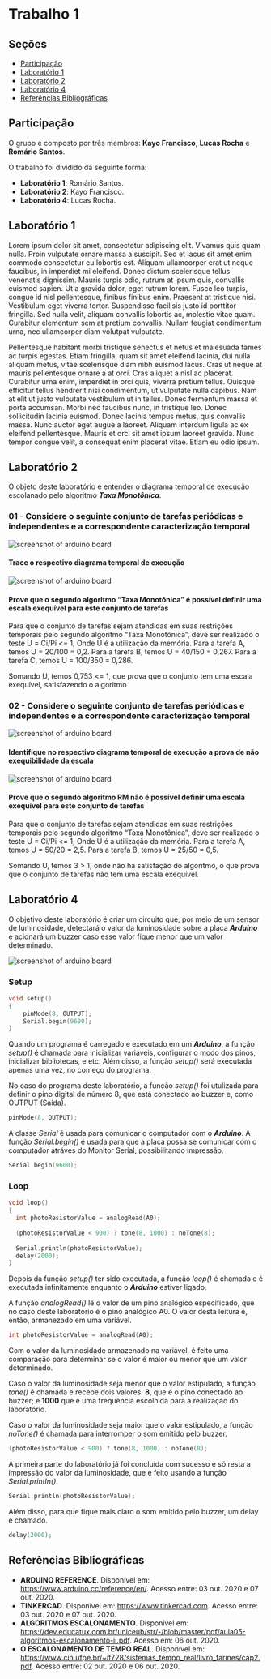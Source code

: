 # Trabalho 1

## Seções

- [Participação](#participação)
- [Laboratório 1](#laboratório-1)
- [Laboratório 2](#laboratório-2)
- [Laboratório 4](#laboratório-4)
- [Referências Bibliográficas](#referências-bibliográficas)

## Participação

O grupo é composto por três membros: **Kayo Francisco**, **Lucas Rocha** e **Romário Santos**.

O trabalho foi dividido da seguinte forma:

- **Laboratório 1**: Romário Santos.
- **Laboratório 2**: Kayo Francisco.
- **Laboratório 4**: Lucas Rocha.

## Laboratório 1

Lorem ipsum dolor sit amet, consectetur adipiscing elit. Vivamus quis quam nulla. Proin vulputate ornare massa a suscipit. Sed et lacus sit amet enim commodo consectetur eu lobortis est. Aliquam ullamcorper erat ut neque faucibus, in imperdiet mi eleifend. Donec dictum scelerisque tellus venenatis dignissim. Mauris turpis odio, rutrum at ipsum quis, convallis euismod sapien. Ut a gravida dolor, eget rutrum lorem. Fusce leo turpis, congue id nisl pellentesque, finibus finibus enim. Praesent at tristique nisi. Vestibulum eget viverra tortor. Suspendisse facilisis justo id porttitor fringilla. Sed nulla velit, aliquam convallis lobortis ac, molestie vitae quam. Curabitur elementum sem at pretium convallis. Nullam feugiat condimentum urna, nec ullamcorper diam volutpat vulputate.

Pellentesque habitant morbi tristique senectus et netus et malesuada fames ac turpis egestas. Etiam fringilla, quam sit amet eleifend lacinia, dui nulla aliquam metus, vitae scelerisque diam nibh euismod lacus. Cras ut neque at mauris pellentesque ornare a at orci. Cras aliquet a nisl ac placerat. Curabitur urna enim, imperdiet in orci quis, viverra pretium tellus. Quisque efficitur tellus hendrerit nisi condimentum, ut vulputate nulla dapibus. Nam at elit ut justo vulputate vestibulum ut in tellus. Donec fermentum massa et porta accumsan. Morbi nec faucibus nunc, in tristique leo. Donec sollicitudin lacinia euismod. Donec lacinia tempus metus, quis convallis massa. Nunc auctor eget augue a laoreet. Aliquam interdum ligula ac ex eleifend pellentesque. Mauris et orci sit amet ipsum laoreet gravida. Nunc tempor congue velit, a consequat enim placerat vitae. Etiam eu odio ipsum.

## Laboratório 2

O objeto deste laboratório é entender o diagrama temporal de execução escolanado pelo algoritmo ***Taxa Monotônica***.

### 01 - Considere o seguinte conjunto de tarefas periódicas e independentes e a correspondente caracterização temporal
![screenshot of arduino board](/trabalho-1/laboratorio-2/tabela1.png)

#### Trace o respectivo diagrama temporal de execução
![screenshot of arduino board](/trabalho-1/laboratorio-2/diagrama1.png)


#### Prove que o segundo algoritmo “Taxa Monotônica” é possível definir uma escala exequível para este conjunto de tarefas

Para que o conjunto de tarefas sejam atendidas em suas restrições temporais pelo segundo algoritmo “Taxa Monotônica”, deve ser realizado o teste  U = Ci/Pi <= 1, Onde U é a utilização da memória.
Para a tarefa A, temos U = 20/100 = 0,2.
Para a tarefa B, temos U = 40/150 = 0,267.
Para a tarefa C, temos U = 100/350 = 0,286.

Somando U, temos 0,753 <= 1, que prova que o conjunto tem uma escala exequível, satisfazendo o algoritmo


### 02 - Considere o seguinte conjunto de tarefas periódicas e independentes e a correspondente caracterização temporal

![screenshot of arduino board](/trabalho-1/laboratorio-2/tabela2.png)

#### Identifique no respectivo diagrama temporal de execução a prova de não exequibilidade da escala

![screenshot of arduino board](/trabalho-1/laboratorio-2/diagrama2.png)


#### Prove que o segundo algoritmo RM não é possível definir uma escala exequível para este conjunto de tarefas

Para que o conjunto de tarefas sejam atendidas em suas restrições temporais pelo segundo algoritmo “Taxa Monotônica”, deve ser realizado o teste  U = Ci/Pi <= 1, Onde U é a utilização da memória.
Para a tarefa A, temos U = 50/20 = 2,5.
Para a tarefa B, temos U = 25/50 = 0,5.

Somando U, temos 3 > 1, onde não há satisfação do algoritmo, o que prova que o conjunto de tarefas não tem uma escala exequível.

## Laboratório 4

O objetivo deste laboratório é criar um circuito que, por meio de um sensor de luminosidade, detectará o valor da luminosidade sobre a placa ***Arduino*** e acionará um buzzer caso esse valor fique menor que um valor determinado.

![screenshot of arduino board](/trabalho-1/laboratorio-4/exercicio-1.png)

### Setup

~~~c
void setup()
{
    pinMode(8, OUTPUT);
    Serial.begin(9600);
}
~~~

Quando um programa é carregado e executado em um ***Arduino***, a função *setup()* é chamada para inicializar variáveis, configurar o modo dos pinos, inicializar bibliotecas, e etc. Além disso, a função *setup()* será executada apenas uma vez, no começo do programa.

No caso do programa deste laboratório, a função *setup()* foi utulizada para definir o pino digital de número 8, que está conectado ao buzzer e, como OUTPUT (Saída).

~~~c
pinMode(8, OUTPUT);
~~~

A classe *Serial* é usada para comunicar o computador com o ***Arduino***. A função *Serial.begin()* é usada para que a placa possa se comunicar com o computador atráves do Monitor Serial, possibilitando impressão.

~~~c
Serial.begin(9600);
~~~

### Loop

~~~c
void loop()
{
  int photoResistorValue = analogRead(A0);
  
  (photoResistorValue < 900) ? tone(8, 1000) : noTone(8);
  
  Serial.println(photoResistorValue);
  delay(2000);
}
~~~

Depois da função *setup()* ter sido executada, a função *loop()* é chamada e é executada infinitamente enquanto o ***Arduino*** estiver ligado.

A função *analogRead()* lê o valor de um pino analógico especificado, que no caso deste laboratório é o pino analógico A0. O valor desta leitura é, então, armanezado em uma variável.

~~~c
int photoResistorValue = analogRead(A0);
~~~

Com o valor da luminosidade armazenado na variável, é feito uma comparação para determinar se o valor é maior ou menor que um valor determinado. 

Caso o valor da luminosidade seja menor que o valor estipulado, a função *tone()* é chamada e recebe dois valores: **8**, que é o pino conectado ao buzzer; e **1000** que é uma frequência escolhida para a realização do laboratório. 

Caso o valor da luminosidade seja maior que o valor estipulado, a função *noTone()* é chamada para interromper o som emitido pelo buzzer.

~~~c
(photoResistorValue < 900) ? tone(8, 1000) : noTone(8);
~~~

A primeira parte do laboratório já foi concluída com sucesso e só resta a impressão do valor da luminosidade, que é feito usando a função *Serial.println()*.

~~~c
Serial.println(photoResistorValue);
~~~

Além disso, para que fique mais claro o som emitido pelo buzzer, um delay é chamado.

~~~c
delay(2000);
~~~

## Referências Bibliográficas

- **ARDUINO REFERENCE**. Disponível em: https://www.arduino.cc/reference/en/. Acesso entre: 03 out. 2020 e 07 out. 2020.
- **TINKERCAD**. Disponível em: https://www.tinkercad.com. Acesso entre: 03 out. 2020 e 07 out. 2020.
- **ALGORITMOS ESCALONAMENTO**. Disponível em: https://dev.educatux.com.br/uniceub/str/-/blob/master/pdf/aula05-algoritmos-escalonamento-ii.pdf. Acesso em: 06 out. 2020.
- **O ESCALONAMENTO DE TEMPO REAL**. Disponível em: https://www.cin.ufpe.br/~if728/sistemas_tempo_real/livro_farines/cap2.pdf. Acesso entre: 02 out. 2020 e 06 out. 2020.
